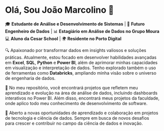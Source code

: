# Olá, Sou João Marcolino 👋

🎓 **Estudante de Análise e Desenvolvimento de Sistemas** | 🎯 **Futuro Engenheiro de Dados** | 📊 **Estagiário em Análise de Dados no Grupo Moura**  
💻 **Aluno da Cesar School** | 🌍 **Residente no Porto Digital**

🔍 Apaixonado por transformar dados em insights valiosos e soluções práticas. Atualmente, estou focado em desenvolver habilidades avançadas em **Excel**, **SQL**, **Python** e **Power BI**, além de aprimorar minhas capacidades em visualização e interpretação de dados. Tenho explorado também o uso de ferramentas como **Databricks**, ampliando minha visão sobre o universo de engenharia de dados.

🚀 No meu repositório, você encontrará projetos que refletem meu aprendizado e evolução na área de análise de dados, incluindo dashboards interativos no Power BI. Além disso, encontrará meus projetos da faculdade, onde aplico todo meu conhecimento de desenvolvimento de software.

🌱 Aberto a novas oportunidades de aprendizado e colaboração em projetos de tecnologia e ciência de dados. Sempre em busca de novos desafios para crescer e contribuir no campo da ciência de dados e inovação.
